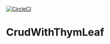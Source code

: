 
[![CircleCI](https://circleci.com/gh/zellur/CrudWithThymLeaf.svg?style=svg)](https://circleci.com/gh/zellur/CrudWithThymLeaf)

# CrudWithThymLeaf
